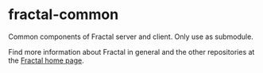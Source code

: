 # fractal-common
Common components of Fractal server and client. Only use as submodule.

Find more information about Fractal in general and the other repositories at the [Fractal home page](https://fractal-analytics-platform.github.io).
